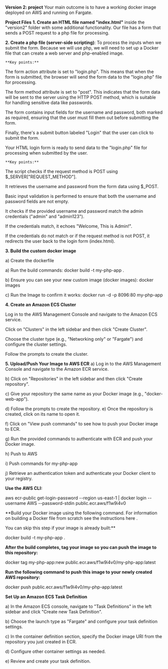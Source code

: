 
**Version 2: project**
Your main outcome is to have a working docker image deployed on AWS and running on Fargate.

**Project Files**
**1. Create an HTML file named "index.html"** inside the "version2" folder with some additional functionality. Our file has a form that sends a POST request to a php file for processing.

**2. Create a php file (server-side scripting)**: 
To process the inputs when we submit the form. Because we will use php, we will need to set up a Docker file that can create a web server and php-enabled image. 

    **Key points:**
The form action attribute is set to "login.php". This means that when the form is submitted, the browser will send the form data to the "login.php" file for processing.

The form method attribute is set to "post". This indicates that the form data will be sent to the server using the HTTP POST method, which is suitable for handling sensitive data like passwords.

The form contains input fields for the username and password, both marked as required, ensuring that the user must fill them out before submitting the form.

Finally, there's a submit button labeled "Login" that the user can click to submit the form.

Your HTML login form is ready to send data to the "login.php" file for processing when submitted by the user.

    **Key points:**

The script checks if the request method is POST using $_SERVER["REQUEST_METHOD"].

It retrieves the username and password from the form data using $_POST.

Basic input validation is performed to ensure that both the username and password fields are not empty.

It checks if the provided username and password match the admin credentials ("admin" and "admin123").

If the credentials match, it echoes "Welcome, This is Admin!".

If the credentials do not match or if the request method is not POST, it redirects the user back to the login form (index.html).

**3. Build the custom docker image**

a) Create the dockerfile

a) Run the build commands: docker build -t my-php-app .

b) Ensure you can see your new custom image (docker images): docker images

c) Run the Image to confirm it works: docker run -d -p 8096:80 my-php-app


**4. Create an Amazon ECS Cluster**

Log in to the AWS Management Console and navigate to the Amazon ECS service.

Click on "Clusters" in the left sidebar and then click "Create Cluster".

Choose the cluster type (e.g., "Networking only" or "Fargate") and configure the cluster settings.

Follow the prompts to create the cluster.

**5. Upload/Push Your Image to AWS ECR**
a) Log in to the AWS Management Console and navigate to the Amazon ECR service.

b) Click on "Repositories" in the left sidebar and then click "Create repository".

c) Give your repository the same name as your Docker image (e.g., "docker-web-app").

d) Follow the prompts to create the repository.
e) Once the repository is created, click on its name to open it.

f) Click on "View push commands" to see how to push your Docker image to ECR.

g) Run the provided commands to authenticate with ECR and push your Docker image.

h) Push to AWS

i) Push commands for my-php-app

j) Retrieve an authentication token and authenticate your Docker client to your registry.

**Use the AWS CLI:**

aws ecr-public get-login-password --region us-east-1 | docker login --username AWS --password-stdin public.ecr.aws/f1w9i4v0

**Build your Docker image using the following command. For information on building a Docker file from scratch see the instructions here .

You can skip this step if your image is already built:**

docker build -t my-php-app .

**After the build completes, tag your image so you can push the image to this repository:**

docker tag my-php-app:new public.ecr.aws/f1w9i4v0/my-php-app:latest

**Run the following command to push this image to your newly created AWS repository:**

docker push public.ecr.aws/f1w9i4v0/my-php-app:latest

**Set Up an Amazon ECS Task Definition**

a) In the Amazon ECS console, navigate to "Task Definitions" in the left sidebar and click "Create new Task Definition".

b) Choose the launch type as "Fargate" and configure your task definition settings.

c) In the container definition section, specify the Docker image URI from the repository you just created in ECR.

d) Configure other container settings as needed.

e) Review and create your task definition.


